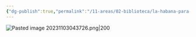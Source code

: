 ```yaml
---
{"dg-publish":true,"permalink":"/11-areas/02-biblioteca/la-habana-para-un-infante-difunto/","noteIcon":""}
---
```


![Pasted image 20231103043726.png|200](/img/user/02%20Image/Pasted%20image%2020231103043726.png)